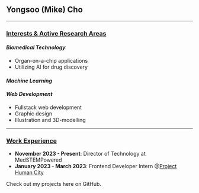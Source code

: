 ## Yongsoo (Mike) Cho
---------------
### <ins>Interests & Active Research Areas</ins>
#### _Biomedical Technology_
* Organ-on-a-chip applications
* Utilizing AI for drug discovery

#### _Machine Learning_
#### _Web Development_
* Fullstack web development
* Graphic design
* Illustration and 3D-modelling
---------------

### <ins>Work Experience</ins>
* **November 2023 - Present**: Director of Technology at MedSTEMPowered
* **January 2023 - March 2023**: Frontend Developer Intern @<a href="https://projecthumancity.com">Project Human City</a>

Check out my projects here on GitHub.
